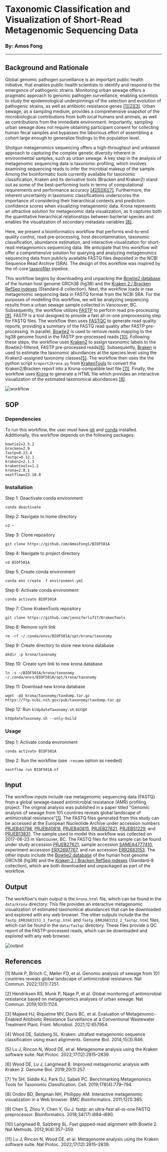 # Taxonomic Classification and Visualization of Short-Read Metagenomic Sequencing Data
### By: Amos Fong

***

## Background and Rationale

Global genomic pathogen surveillance is an important public health initiative, that enables public health scientists to identify and respond to the emergence of pathogenic strains. Monitoring urban sewage offers a pragmatic approach to genomic pathogen surveillance, enabling scientists to study the epidemiological underpinnings of the selection and evolution of pathogenic strains, as well as antibiotic resistance genes [[1]](#1)[[2]](#2)[[3]](#3). Urban sewage, as a sampling medium, provides a comprehensive snapshot of the microbiological contributions from both local humans and animals, as well as contributions from the immediate environment. Importantly, sampling urban sewage does not require obtaining participant consent for collecting human fecal samples and bypasses the laborious effort of assembling a cohort large enough to generalize findings to the population level.

Shotgun metagenomics sequencing offers a high-throughput and unbiased approach to capturing the complex genetic diversity inherent in environmental samples, such as urban sewage. A key step in the analysis of metagenomic sequencing data is taxonomic profiling, which involves examining sequencing reads to infer the microbial makeup of the sample. Among the bioinformatic tools currently available for taxonomic classification, Kraken and its derivative tools (Bracken and Kraken2) stand out as some of the best-performing tools in terms of computational requirements and performance accuracy [[4]](#4)[[5]](#5)[[6]](#6)[[7]](#7). Furthermore, the inherent uncertainty in taxonomic classifications underscores the importance of considering their hierarchical contexts and prediction confidence scores when visualizing metagenomic data. Krona represents an attractive solution for metagenomic data visualization, as it captures both the quantitative hierarchical relationships between bacterial species and enables the visualization of secondary metadata variables [[8]](#8).

Here, we present a bioinformatics workflow that performs end-to-end quality control, read pre-processing, host decontamination, taxonomic classification, abundance estimation, and interactive visualization for short-read metagenomics sequencing data. We anticipate that this workflow will offer a comprehensive solution for querying and analyzing metagenomics sequencing data from publicly available FASTQ files deposited in the NCBI Sequence Read Archive (SRA). The design of this workflow was inspired by the nf-core [taxprofiler]( https://github.com/nf-core/taxprofiler) pipeline.

This workflow begins by downloading and unpacking the [Bowtie2 database](https://genome-idx.s3.amazonaws.com/bt/GRCh38_noalt_as.zip) of the human host genome GRCh38 (hg38) and the [Kraken 2 / Bracken RefSeq indexes](https://genome-idx.s3.amazonaws.com/kraken/k2_standard_08gb_20231009.tar.gz) (Standard-8 collection). Next, the workflow loads in raw metagenomic sequencing data in FASTQ format from the NCBI SRA. For the purposes of modelling this workflow, we will be analyzing sequencing results from a urban sewage sample collected in Vancouver, BC. Subsequently, the workflow utilizes [FASTP](https://github.com/OpenGene/fastp) to perform read pre-processing [[9]](#9). FASTP is a tool designed to provide a fast all-in-one preprocessing step for FASTQ files. The workflow then uses [FASTQC](https://www.bioinformatics.babraham.ac.uk/projects/fastqc/) to generate read quality reports, providing a summary of the FASTQ read quality after FASTP pre-processing. In parallel, [Bowtie2](https://github.com/BenLangmead/bowtie2) is used to remove reads mapping to the hg38 genome found in the FASTP pre-processed reads [[10]](#10). Following these steps, the workflow uses [Kraken2](https://github.com/DerrickWood/kraken2) to assign taxonomic labels to the Bowtie2-filtered, FASTP pre-processed reads[[6]](#6). Subsequently, [Braken](https://github.com/jenniferlu717/Bracken) is used to estimate the taxonomic abundances at the species level using the Kraken2-assigned taxonomy classes[[5]](#5). The workflow then uses the the python script `kreport2krona.py` from [KrakenTools](https://github.com/jenniferlu717/KrakenTools) to convert the Kraken2/Bracken report into a Krona-compatible text file [[11]](#11). Finally, the workflow uses [Krona](https://github.com/marbl/Krona/wiki) to generate a HTML file which provides an interactive visualization of the estimated taxonomical abundances [[8]](#8).

![workflow](dag.svg)

## SOP
### Dependencies
To run this workflow, the user must have [git](https://git-scm.com/book/en/v2/Getting-Started-Installing-Git) and [conda](https://docs.conda.io/projects/conda/en/latest/user-guide/install/index.html) installed. Additionally, this workflow depends on the following packages:
```
bowtie2=2.5.2
bracken=2.9
fastp=0.23.4
fastqc=0.12.1
kraken2=2.1.3
krakentools=1.2
krona=2.8.1
nextflow=23.10.0
```
### Installation
Step 1: Deactivate conda environment
```
conda deactivate
```
Step 2: Navigate to home directory
```
cd ~
```
Step 3: Clone repository
```
git clone https://github.com/AmosFong1/BIOF501A
```
Step 4: Navigate to project directory
```
cd BIOF501A
```
Step 5: Create conda environment
```
conda env create -f environment.yml
```
Step 6: Activate conda environment
```
conda activate BIOF501A
```
Step 7: Clone KrakenTools repository
```
git clone https://github.com/jenniferlu717/KrakenTools
```
Step 8: Remove sym link
```
rm -rf ~/.conda/envs/BIOF501A/opt/krona/taxonomy
```
Step 9: Create directory to store new krona database
```
mkdir -p krona/taxonomy
```
Step 10: Create sym link to new krona database
```
ln -s ~/BIOF501A/krona/taxonomy ~/.conda/envs/BIOF501A/opt/krona/taxonomy
```
Step 11: Download new krona database
```
wget -pO krona/taxonomy/taxdump.tar.gz https://ftp.ncbi.nih.gov/pub/taxonomy/taxdump.tar.gz
```
Step 12: Run `ktUpdateTaxonomy.sh` script
```
ktUpdateTaxonomy.sh --only-build
```
### Usage
Step 1: Activate conda environment
```
conda activate BIOF501A
```
Step 2: Run the workflow (use `-resume` option as needed)
```
nextflow run BIOF501A.nf
```

## Input
The workflow inputs include raw metagenomic sequencing data (FASTQ) from a global sewage-based antimicrobial resistance (AMR) profiling project. The original analysis was published in a paper titled "Genomic analysis of sewage from 101 countries reveals global landscape of antimicrobial resistance"[[1]](#1). The FASTQ files generated from this study can be accessed at the European Nucleotide Archive under accession numbers [PRJEB40798](https://www.ebi.ac.uk/ena/browser/view/PRJEB40798), [PRJEB40816](https://www.ebi.ac.uk/ena/browser/view/PRJEB40816), [PRJEB40815](https://www.ebi.ac.uk/ena/browser/view/PRJEB40815), [PRJEB27621](https://www.ebi.ac.uk/ena/browser/view/PRJEB27621), [PRJEB51229](https://www.ebi.ac.uk/ena/browser/view/PRJEB51229), and [PRJEB13831](https://www.ebi.ac.uk/ena/browser/view/PRJEB13831). The sample used to model this workflow was collected on 2017-06-23 in Vancouver, BC. The FASTQ files for this sample can be found under study accession [PRJEB27621](https://www.ebi.ac.uk/ena/browser/view/PRJEB27621), sample accession [SAMEA4777410](https://www.ebi.ac.uk/ena/browser/view/SAMEA4777410), experiment accession [ERX2697767](https://www.ebi.ac.uk/ena/browser/view/ERX2697767), and run accession [ERR2683153](https://www.ebi.ac.uk/ena/browser/view/ERR2683153). The other inputs include the [Bowtie2 database](https://genome-idx.s3.amazonaws.com/bt/GRCh38_noalt_as.zip) of the human host genome GRCh38 (hg38) and the [Kraken 2 / Bracken RefSeq indexes](https://genome-idx.s3.amazonaws.com/kraken/k2_standard_08gb_20231009.tar.gz) (Standard-8 collection), which are both downloaded and unpackaged as part of the workflow.

## Output
The workflow's main output is the `krona.html` file, which can be found in the `data/krona` directory. This file provides an interactive metagenomic visualization of estimated taxonomical abundances that can be downloaded and explored with any web browser. The other outputs include the the `fastp_ERR2683153_1_fastqc.html` and `fastp_ERR2683153_2_fastqc.html` files, which can be found in the `data/fastqc` directory. These files provide a QC report of the FASTP-processed reads, which can be downloaded and explored with any web browser.

![output](krona.svg)

## References
<a id="1">[1]</a>
Munk P, Brinch C, Møller FD, et al. Genomic analysis of sewage from 101 countries reveals global landscape of antimicrobial resistance. Nat Commun. 2022;13(1):7251. 

<a id="2">[2]</a>
Hendriksen RS, Munk P, Njage P, et al. Global monitoring of antimicrobial resistance based on metagenomics analyses of urban sewage. Nat Commun. 2019;10(1):1124. 

<a id="3">[3]</a>
Majeed HJ, Riquelme MV, Davis BC, et al. Evaluation of Metagenomic-Enabled Antibiotic Resistance Surveillance at a Conventional Wastewater Treatment Plant. Front. Microbiol. 2021;12:657954. 

<a id="4">[4]</a>
Wood DE, Salzberg SL. Kraken: ultrafast metagenomic sequence classification using exact alignments. Genome Biol. 2014;15(3):R46. 

<a id="5">[5]</a>
Lu J, Rincon N, Wood DE, et al. Metagenome analysis using the Kraken software suite. Nat Protoc. 2022;17(12):2815–2839.

<a id="6">[6]</a>
Wood DE, Lu J, Langmead B. Improved metagenomic analysis with Kraken 2. Genome Biol. 2019;20(1):257. 

<a id="7">[7]</a>
Ye SH, Siddle KJ, Park DJ, Sabeti PC. Benchmarking Metagenomics Tools for Taxonomic Classification. Cell. 2019;178(4):779–794. 

<a id="8">[8]</a>
Ondov BD, Bergman NH, Phillippy AM. Interactive metagenomic visualization in a Web browser. BMC Bioinformatics. 2011;12(1):385. 

<a id="9">[9]</a>
Chen S, Zhou Y, Chen Y, Gu J. fastp: an ultra-fast all-in-one FASTQ preprocessor. Bioinformatics. 2018;34(17):i884–i890. 

<a id="10">[10]</a>
Langmead B, Salzberg SL. Fast gapped-read alignment with Bowtie 2. Nat Methods. 2012;9(4):357–359. 

<a id="11">[11]</a>
Lu J, Rincon N, Wood DE, et al. Metagenome analysis using the Kraken software suite. Nat Protoc. 2022;17(12):2815–2839.
